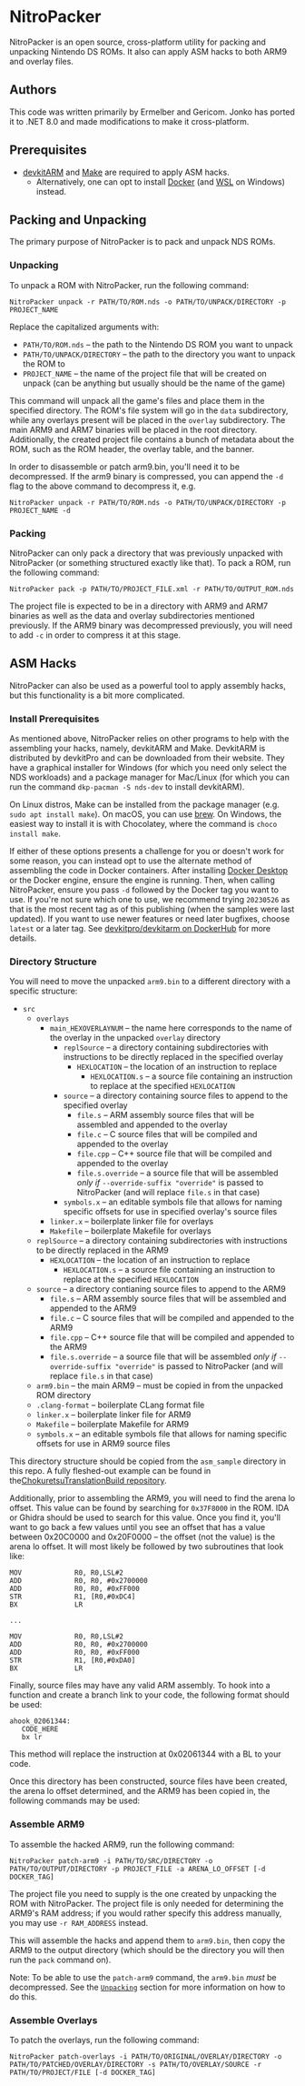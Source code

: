 # NitroPacker
NitroPacker is an open source, cross-platform utility for packing and unpacking Nintendo DS ROMs. It also can apply ASM hacks to both ARM9 and overlay files.

## Authors
This code was written primarily by Ermelber and Gericom. Jonko has ported it to .NET 8.0 and made modifications to make it cross-platform.

## Prerequisites
* [devkitARM](https://devkitpro.org/wiki/Getting_Started) and [Make](https://www.gnu.org/software/make/) are required to apply ASM hacks.
  - Alternatively, one can opt to install [Docker](https://www.docker.com/) (and [WSL](https://learn.microsoft.com/en-us/windows/wsl/install) on Windows)
    instead.

## Packing and Unpacking
The primary purpose of NitroPacker is to pack and unpack NDS ROMs.

### Unpacking
To unpack a ROM with NitroPacker, run the following command:
```
NitroPacker unpack -r PATH/TO/ROM.nds -o PATH/TO/UNPACK/DIRECTORY -p PROJECT_NAME
```
Replace the capitalized arguments with:
* `PATH/TO/ROM.nds` &ndash; the path to the Nintendo DS ROM you want to unpack
* `PATH/TO/UNPACK/DIRECTORY` &ndash; the path to the directory you want to unpack the ROM to
* `PROJECT_NAME` &ndash; the name of the project file that will be created on unpack (can be anything but usually should be the name of the game)

This command will unpack all the game's files and place them in the specified directory. The ROM's file system will go in the `data` subdirectory, while
any overlays present will be placed in the `overlay` subdirectory. The main ARM9 and ARM7 binaries will be placed in the root directory. Additionally, the created project file contains a bunch of metadata about the ROM, such as the ROM header, the overlay table, and the banner.

In order to disassemble or patch arm9.bin, you'll need it to be decompressed. If the arm9 binary is compressed, you can append the `-d` flag to the above command to decompress it, e.g.
```
NitroPacker unpack -r PATH/TO/ROM.nds -o PATH/TO/UNPACK/DIRECTORY -p PROJECT_NAME -d
```

### Packing
NitroPacker can only pack a directory that was previously unpacked with NitroPacker (or something structured exactly like that). To pack a ROM, run the following command:
```
NitroPacker pack -p PATH/TO/PROJECT_FILE.xml -r PATH/TO/OUTPUT_ROM.nds
```

The project file is expected to be in a directory with ARM9 and ARM7 binaries as well as the data and overlay subdirectories mentioned previously. If the ARM9 binary was decompressed previously, you will need to add `-c` in order to compress it at this stage.

## ASM Hacks
NitroPacker can also be used as a powerful tool to apply assembly hacks, but this functionality is a bit more complicated.

### Install Prerequisites
As mentioned above, NitroPacker relies on other programs to help with the assembling your hacks, namely, devkitARM and Make. DevkitARM is distributed
by devkitPro and can be downloaded from their website. They have a graphical installer for Windows (for which you need only select the NDS workloads)
and a package manager for Mac/Linux (for which you can run the command `dkp-pacman -S nds-dev` to install devkitARM).

On Linux distros, Make can be installed from the package manager (e.g. `sudo apt install make`). On macOS, you can use [brew](https://formulae.brew.sh/formula/make). On Windows, the easiest way to install it is with Chocolatey, where the command is `choco install make`.

If either of these options presents a challenge for you or doesn't work for some reason, you can instead opt to use the alternate method of assembling
the code in Docker containers. After installing [Docker Desktop](https://www.docker.com/products/docker-desktop/) or the Docker engine, ensure the engine
is running. Then, when calling NitroPacker, ensure you pass `-d` followed by the Docker tag you want to use. If you're not sure which one to use, we
recommend trying `20230526` as that is the most recent tag as of this publishing (when the samples were last updated). If you want to use newer features
or need later bugfixes, choose `latest` or a later tag. See [devkitpro/devkitarm on DockerHub](https://hub.docker.com/r/devkitpro/devkitarm) for more details.

### Directory Structure
You will need to move the unpacked `arm9.bin` to a different directory with a specific structure:

* `src`
  - `overlays`
    - `main_HEXOVERLAYNUM` &ndash; the name here corresponds to the name of the overlay in the unpacked `overlay` directory
      - `replSource` &ndash; a directory containing subdirectories with instructions to be directly replaced in the specified overlay
        - `HEXLOCATION` &ndash; the location of an instruction to replace
          - `HEXLOCATION.s` &ndash; a source file containing an instruction to replace at the specified `HEXLOCATION`
      - `source` &ndash; a directory containing source files to append to the specified overlay
        - `file.s` &ndash; ARM assembly source files that will be assembled and appended to the overlay
        - `file.c` &ndash; C source files that will be compiled and appended to the overlay
        - `file.cpp` &ndash; C++ source file that will be compiled and appended to the overlay
        - `file.s.override` &ndash; a source file that will be assembled _only if_ `--override-suffix "override"` is passed to NitroPacker (and will replace `file.s` in that case)
      - `symbols.x` &ndash; an editable symbols file that allows for naming specific offsets for use in specified overlay's source files
    - `linker.x` &ndash; boilerplate linker file for overlays
    - `Makefile` &ndash; boilerplate Makefile for overlays
  - `replSource` &ndash; a directory containing subdirectories with instructions to be directly replaced in the ARM9
    - `HEXLOCATION` &ndash; the location of an instruction to replace
      - `HEXLOCATION.s` &ndash; a source file containing an instruction to replace at the specified `HEXLOCATION`
  - `source` &ndash; a directory contianing source files to append to the ARM9
    - `file.s` &ndash; ARM assembly source files that will be assembled and appended to the ARM9
    - `file.c` &ndash; C source files that will be compiled and appended to the ARM9
    - `file.cpp` &ndash; C++ source file that will be compiled and appended to the ARM9
    - `file.s.override` &ndash; a source file that will be assembled _only if_ `--override-suffix "override"` is passed to NitroPacker (and will replace `file.s` in that case)
  - `arm9.bin` &ndash; the main ARM9 &ndash; must be copied in from the unpacked ROM directory
  - `.clang-format` &ndash; boilerplate CLang format file
  - `linker.x` &ndash; boilerplate linker file for ARM9
  - `Makefile` &ndash; boilerplate Makefile for ARM9
  - `symbols.x` &ndash; an editable symbols file that allows for naming specific offsets for use in ARM9 source files

This directory structure should be copied from the `asm_sample` directory in this repo. A fully fleshed-out example can be found in the[ChokuretsuTranslationBuild repository](https://github.com/haroohie-club/ChokuretsuTranslationBuild/tree/main/src).

Additionally, prior to assembling the ARM9, you will need to find the arena lo offset. This value can be found by searching for `0x37F8000` in the ROM.
IDA or Ghidra should be used to search for this value. Once you find it, you'll want to go back a few values until you see an offset that has a value
between 0x20C0000 and 0x20F0000 &ndash; the offset (not the value) is the arena lo offset. It will most likely be followed by two subroutines that look like:

```arm
MOV             R0, R0,LSL#2
ADD             R0, R0, #0x2700000
ADD             R0, R0, #0xFF000
STR             R1, [R0,#0xDC4]
BX              LR

...

MOV             R0, R0,LSL#2
ADD             R0, R0, #0x2700000
ADD             R0, R0, #0xFF000
STR             R1, [R0,#0xDA0]
BX              LR
```

Finally, source files may have any valid ARM assembly. To hook into a function and create a branch link to your code, the following format should be used:

```arm
ahook_02061344:
   CODE_HERE
   bx lr
```

This method will replace the instruction at 0x02061344 with a BL to your code.

Once this directory has been constructed, source files have been created, the arena lo offset determined, and the ARM9 has been copied in, the following commands may be used:

### Assemble ARM9
To assemble the hacked ARM9, run the following command:
```
NitroPacker patch-arm9 -i PATH/TO/SRC/DIRECTORY -o PATH/TO/OUTPUT/DIRECTORY -p PROJECT_FILE -a ARENA_LO_OFFSET [-d DOCKER_TAG]
```
The project file you need to supply is the one created by unpacking the ROM with NitroPacker. The project file is only needed for determining the ARM9's RAM address; if you would rather specify this address manually, you may use `-r RAM_ADDRESS` instead.

This will assemble the hacks and append them to `arm9.bin`, then copy the ARM9 to the output directory (which should be the directory you will then run
the `pack` command on).

Note: To be able to use the `patch-arm9` command, the `arm9.bin` *must* be decompressed. See the [`Unpacking`](#Unpacking) section for more information on how to do this. 

### Assemble Overlays
To patch the overlays, run the following command:
```
NitroPacker patch-overlays -i PATH/TO/ORIGINAL/OVERLAY/DIRECTORY -o PATH/TO/PATCHED/OVERLAY/DIRECTORY -s PATH/TO/OVERLAY/SOURCE -r PATH/TO/PROJECT/FILE [-d DOCKER_TAG]
```
